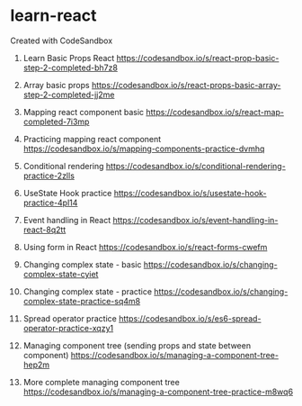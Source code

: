 # learn-react
Created with CodeSandbox

1. Learn Basic Props React
https://codesandbox.io/s/react-prop-basic-step-2-completed-bh7z8

2. Array basic props
https://codesandbox.io/s/react-props-basic-array-step-2-completed-jj2me

3. Mapping react component basic
https://codesandbox.io/s/react-map-completed-7i3mp

4. Practicing mapping react component
https://codesandbox.io/s/mapping-components-practice-dvmhq

5. Conditional rendering
https://codesandbox.io/s/conditional-rendering-practice-2zlls

6. UseState Hook practice
https://codesandbox.io/s/usestate-hook-practice-4pl14

7. Event handling in React
https://codesandbox.io/s/event-handling-in-react-8q2tt

8. Using form in React
https://codesandbox.io/s/react-forms-cwefm

9. Changing complex state - basic
https://codesandbox.io/s/changing-complex-state-cyiet

10. Changing complex state - practice
https://codesandbox.io/s/changing-complex-state-practice-sq4m8

11. Spread operator practice
https://codesandbox.io/s/es6-spread-operator-practice-xqzy1

12. Managing component tree (sending props and state between component)
https://codesandbox.io/s/managing-a-component-tree-hep2m

13. More complete managing component tree
https://codesandbox.io/s/managing-a-component-tree-practice-m8wq6

